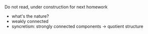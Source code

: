 Do not read, under construction for next homework

- what's the nature?
- weakly connected
- syncretism: strongly connected components -> quotient structure
